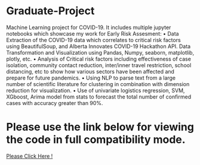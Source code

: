# Graduate-Project
Machine Learning project for COVID-19.
It includes multiple jupyter notebooks which showcase my work for Early Risk Assesment:
•	Data Extraction of the COVID-19 data which correlates to critical risk factors using BeautifulSoup, and Alberta Innovates COVID-19 Hackathon API. Data Transformation and Visualization using Pandas, Numpy, seaborn, matplotlib, plotly, etc.
•	Analysis of Critical risk factors including effectiveness of case isolation, community contact reduction, inter/inner travel restriction, school distancing, etc to show how various sectors have been affected and prepare for future pandemics.
•	Using NLP to parse text from a large number of scientific literature for clustering in combination with dimension reduction for visualization.
•	Use of univariate logistics regression, SVM, XGboost, Arima model from stats to forecast the total number of confirmed cases with accuracy greater than 90%.
# Please use the link below for viewing the code in full compatibility mode.
[Please Click Here !](https://nbviewer.jupyter.org/)
